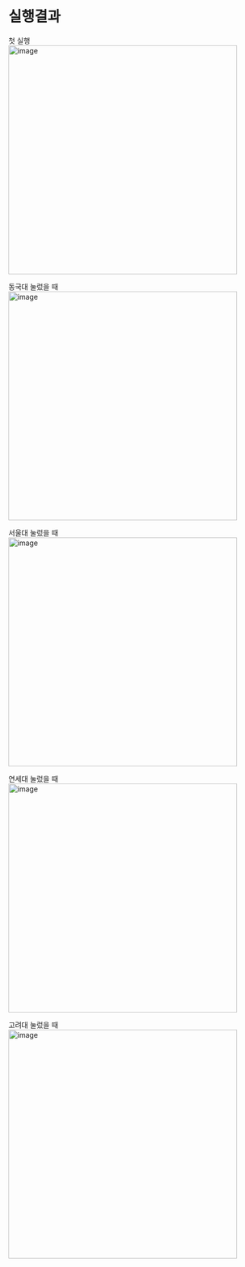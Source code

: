 # 실행결과

첫 실행  
<img width="452" alt="image" src="https://github.com/Kang-SeoHyun/Android_app/assets/77817094/dffda8ea-ce82-498c-bbbd-1595434283db">


동국대 눌렀을 때    
<img width="452" alt="image" src="https://github.com/Kang-SeoHyun/Android_app/assets/77817094/6238cbb6-e63a-4ade-ade2-9c3a155eaedd">


서울대 눌렀을 때   
<img width="452" alt="image" src="https://github.com/Kang-SeoHyun/Android_app/assets/77817094/a18fecdc-8e8e-4d4a-af94-999ac98d6046">


연세대 눌렀을 때  
<img width="452" alt="image" src="https://github.com/Kang-SeoHyun/Android_app/assets/77817094/fe5384a4-2c31-481d-8ec9-9772c814a15a">


고려대 눌렀을 때  
<img width="452" alt="image" src="https://github.com/Kang-SeoHyun/Android_app/assets/77817094/d01c43db-b5c0-4fa3-9636-7130c3c96082">
